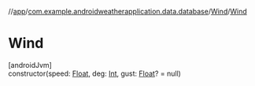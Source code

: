 //[app](../../../index.md)/[com.example.androidweatherapplication.data.database](../index.md)/[Wind](index.md)/[Wind](-wind.md)

# Wind

[androidJvm]\
constructor(speed: [Float](https://kotlinlang.org/api/latest/jvm/stdlib/kotlin/-float/index.html), deg: [Int](https://kotlinlang.org/api/latest/jvm/stdlib/kotlin/-int/index.html), gust: [Float](https://kotlinlang.org/api/latest/jvm/stdlib/kotlin/-float/index.html)? = null)
